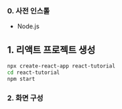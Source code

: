 ### 0. 사전 인스톨

- Node.js



## 1. 리액트 프로젝트 생성

```sh
npx create-react-app react-tutorial
cd react-tutorial  
npm start
```



### 2. 화면 구성